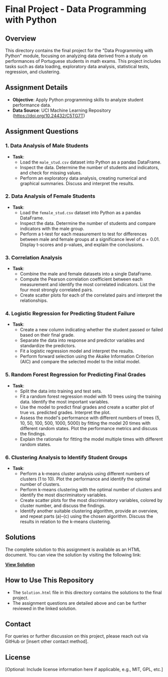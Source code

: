 # Final Project - Data Programming with Python

## Overview
This directory contains the final project for the "Data Programming with Python" module, focusing on analyzing data derived from a study on performances of Portuguese students in math exams. This project includes tasks such as data loading, exploratory data analysis, statistical tests, regression, and clustering.

## Assignment Details
- **Objective**: Apply Python programming skills to analyze student performance data.
- **Data Source**: UCI Machine Learning Repository (https://doi.org/10.24432/C5TG7T)

## Assignment Questions

### 1. Data Analysis of Male Students
- **Task**:
  - Load the `male_stud.csv` dataset into Python as a pandas DataFrame.
  - Inspect the data. Determine the number of students and indicators, and check for missing values.
  - Perform an exploratory data analysis, creating numerical and graphical summaries. Discuss and interpret the results.

### 2. Data Analysis of Female Students
- **Task**:
  - Load the `female_stud.csv` dataset into Python as a pandas DataFrame.
  - Inspect the data. Determine the number of students and compare indicators with the male group.
  - Perform a t-test for each measurement to test for differences between male and female groups at a significance level of α = 0.01. Display t-scores and p-values, and explain the conclusions.

### 3. Correlation Analysis
- **Task**:
  - Combine the male and female datasets into a single DataFrame.
  - Compute the Pearson correlation coefficient between each measurement and identify the most correlated indicators. List the four most strongly correlated pairs.
  - Create scatter plots for each of the correlated pairs and interpret the relationships.

### 4. Logistic Regression for Predicting Student Failure
- **Task**:
  - Create a new column indicating whether the student passed or failed based on their final grade.
  - Separate the data into response and predictor variables and standardize the predictors.
  - Fit a logistic regression model and interpret the results.
  - Perform forward selection using the Akaike Information Criterion (AIC) and compare the selected model to the initial model.

### 5. Random Forest Regression for Predicting Final Grades
- **Task**:
  - Split the data into training and test sets.
  - Fit a random forest regression model with 10 trees using the training data. Identify the most important variables.
  - Use the model to predict final grades and create a scatter plot of true vs. predicted grades. Interpret the plot.
  - Assess the model's performance with different numbers of trees (5, 10, 50, 100, 500, 1000, 5000) by fitting the model 20 times with different random states. Plot the performance metrics and discuss the findings.
  - Explain the rationale for fitting the model multiple times with different random states.

### 6. Clustering Analysis to Identify Student Groups
- **Task**:
  - Perform a k-means cluster analysis using different numbers of clusters (1 to 10). Plot the performance and identify the optimal number of clusters.
  - Perform k-means clustering with the optimal number of clusters and identify the most discriminatory variables.
  - Create scatter plots for the most discriminatory variables, colored by cluster number, and discuss the findings.
  - Identify another suitable clustering algorithm, provide an overview, and repeat parts (a)–(c) using the chosen algorithm. Discuss the results in relation to the k-means clustering.

## Solutions
The complete solution to this assignment is available as an HTML document. You can view the solution by visiting the following link:

**[View Solution](https://yourgithubusername.github.io/yourrepositoryname/final-project/index.html)**

## How to Use This Repository
- The `Solution.html` file in this directory contains the solutions to the final project.
- The assignment questions are detailed above and can be further reviewed in the linked solution.

## Contact
For queries or further discussion on this project, please reach out via GitHub or [insert other contact method].

## License
[Optional: Include license information here if applicable, e.g., MIT, GPL, etc.]
